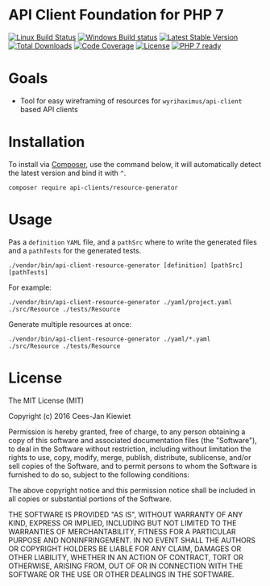 # API Client Foundation for PHP 7

[![Linux Build Status](https://travis-ci.org/php-api-clients/resource-generator.svg?branch=master)](https://travis-ci.org/php-api-clients/resource-generator)
[![Windows Build status](https://ci.appveyor.com/api/projects/status/dvcu9l8rm6shy7t3?svg=true)](https://ci.appveyor.com/project/php-api-clients/resource-generator)
[![Latest Stable Version](https://poser.pugx.org/api-clients/resource-generator/v/stable.png)](https://packagist.org/packages/api-clients/resource-generator)
[![Total Downloads](https://poser.pugx.org/api-clients/resource-generator/downloads.png)](https://packagist.org/packages/api-clients/resource-generator)
[![Code Coverage](https://scrutinizer-ci.com/g/php-api-clients/resource-generator/badges/coverage.png?b=master)](https://scrutinizer-ci.com/g/php-api-clients/resource-generator/?branch=master)
[![License](https://poser.pugx.org/api-clients/resource-generator/license.png)](https://packagist.org/packages/api-clients/resource-generator)
[![PHP 7 ready](http://php7ready.timesplinter.ch/php-api-clients/resource-generator/badge.svg)](https://appveyor-ci.org/php-api-clients/resource-generator)

# Goals

* Tool for easy wireframing of resources for `wyrihaximus/api-client` based API clients

# Installation

To install via [Composer](http://getcomposer.org/), use the command below, it will automatically detect the latest version and bind it with `^`.

```
composer require api-clients/resource-generator 
```

# Usage

Pas a `definition` `YAML` file, and a `pathSrc` where to write the generated files and a `pathTests` for the generated tests.

```
./vendor/bin/api-client-resource-generator [definition] [pathSrc] [pathTests]
```

For example: 

```
./vendor/bin/api-client-resource-generator ./yaml/project.yaml ./src/Resource ./tests/Resource
```

Generate multiple resources at once: 

```
./vendor/bin/api-client-resource-generator ./yaml/*.yaml ./src/Resource ./tests/Resource
```

# License

The MIT License (MIT)

Copyright (c) 2016 Cees-Jan Kiewiet

Permission is hereby granted, free of charge, to any person obtaining a copy
of this software and associated documentation files (the "Software"), to deal
in the Software without restriction, including without limitation the rights
to use, copy, modify, merge, publish, distribute, sublicense, and/or sell
copies of the Software, and to permit persons to whom the Software is
furnished to do so, subject to the following conditions:

The above copyright notice and this permission notice shall be included in all
copies or substantial portions of the Software.

THE SOFTWARE IS PROVIDED "AS IS", WITHOUT WARRANTY OF ANY KIND, EXPRESS OR
IMPLIED, INCLUDING BUT NOT LIMITED TO THE WARRANTIES OF MERCHANTABILITY,
FITNESS FOR A PARTICULAR PURPOSE AND NONINFRINGEMENT. IN NO EVENT SHALL THE
AUTHORS OR COPYRIGHT HOLDERS BE LIABLE FOR ANY CLAIM, DAMAGES OR OTHER
LIABILITY, WHETHER IN AN ACTION OF CONTRACT, TORT OR OTHERWISE, ARISING FROM,
OUT OF OR IN CONNECTION WITH THE SOFTWARE OR THE USE OR OTHER DEALINGS IN THE
SOFTWARE.
